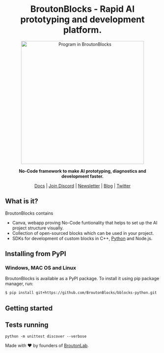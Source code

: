 <h1 align="center">BroutonBlocks - Rapid AI prototyping and development platform.  </h1>

<p align="center">
<img align="center" src="https://broutonblocks.com/img/blocks3.35b077cf.png" alt="Program in BroutonBlocks" width="400"/>
</p>
<p align="center"><b>No-Code framework to make AI prototyping, diagnostics and development faster.</b></p>

<p align="center">
  <a href="">Docs</a>
  |
  <a href="">Join Discord</a>
  |
  <a href="">Newsletter</a>
  |
  <a href="">Blog</a>
  |
  <a href="">Twitter</a>
</p>

## What is it?
BroutonBlocks contains
 - Canva, webapp proving No-Code funtionality that helps to set up the AI project structure visually.
 - Collection of open-sourced blocks which can be used in your project.
 - SDKs for development of custom blocks in C++, <a href="https://github.com/BroutonBlocks/bblocks-python">Python</a> and Node.js.

## Installing from PyPI
### Windows, MAC OS and Linux
BroutonBlocks is available as a PyPI package. To install it using pip package manager, run:
```sh
$ pip install git+https://github.com/BroutonBlocks/bblocks-python.git
```

## Getting started

## Tests running

```
python -m unittest discover --verbose
```

Made with :heart: by founders of <a href="https://broutonlab.com">BroutonLab</a>.
